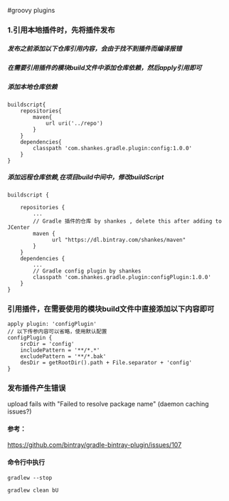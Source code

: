 #groovy plugins


### 1.引用本地插件时，先将插件发布

##### 发布之前添加以下仓库引用内容，会由于找不到插件而编译报错
##### 在需要引用插件的模块build文件中添加仓库依赖，然后apply引用即可
##### 添加本地仓库依赖

    buildscript{
        repositories{
            maven{
                url uri('../repo')
            }
        }
        dependencies{
            classpath 'com.shankes.gradle.plugin:config:1.0.0'
        }
    }
##### 添加远程仓库依赖,在项目build中间中，修改buildScript
    buildscript {
    
        repositories {
            ...
            // Gradle 插件的仓库 by shankes , delete this after adding to JCenter
            maven {
                  url "https://dl.bintray.com/shankes/maven"
            }
        }
        dependencies {
            ...
            // Gradle config plugin by shankes
            classpath 'com.shankes.gradle.plugin:configPlugin:1.0.0'
        }
    }

### 引用插件，在需要使用的模块build文件中直接添加以下内容即可
    apply plugin: 'configPlugin'
    // 以下传参内容可以省略，使用默认配置
    configPlugin {
        srcDir = 'config'
        includePattern = '**/*.*'
        excludePattern = '**/*.bak'
        desDir = getRootDir().path + File.separator + 'config'
    }

### 发布插件产生错误
upload fails with "Failed to resolve package name" (daemon caching issues?)

#### 参考：
https://github.com/bintray/gradle-bintray-plugin/issues/107

#### 命令行中执行

    gradlew --stop
    
    gradlew clean bU

